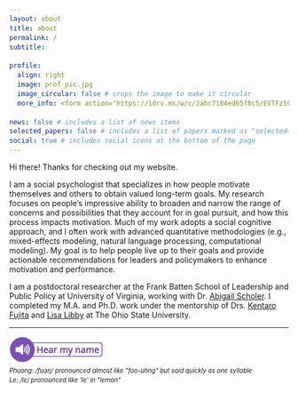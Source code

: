 ```yaml
---
layout: about
title: about
permalink: /
subtitle:  

profile:
  align: right
  image: prof_pic.jpg
  image_circular: false # crops the image to make it circular
  more_info: <form action="https://1drv.ms/w/c/2abc7184ed65f8c5/EVTFz5CeVO5KlgfDZStsYeABnUNy6sOH0rwAFrVKHohAkQ?e=WfifIu" method="get" target="_blank"><button type="submit">view my CV in a new tab</button></form>

news: false # includes a list of news items
selected_papers: false # includes a list of papers marked as "selected={true}"
social: true # includes social icons at the bottom of the page
---
```


Hi there! Thanks for checking out my website.

I am a social psychologist that specializes in how people motivate themselves and others to obtain valued long-term goals. My research focuses on people’s impressive ability to broaden and narrow the range of concerns and possibilities that they account for in goal pursuit, and how this process impacts motivation. Much of my work adopts a social cognitive approach, and I often work with advanced quantitative methodologies (e.g., mixed-effects modeling, natural language processing, computational modeling). My goal is to help people live up to their goals and provide actionable recommendations for leaders and policymakers to enhance motivation and performance. 

I am a postdoctoral researcher at the Frank Batten School of Leadership and Public Policy at University of Virginia, working with Dr. [Abigail Scholer](https://batten.virginia.edu/people/abigail-scholer). I completed my M.A. and Ph.D. work under the mentorship of Drs. [Kentaro Fujita](https://psychology.osu.edu/people/fujita.5) and [Lisa Libby](https://psychology.osu.edu/people/libby.10) at The Ohio State University.

---
<a href="https://www.name-coach.com/phuong-le-2af2d4be-767e-4d79-a592-98b9fa0ded07" target="_blank"><img src="assets/img/NameCoach-speaker-with-text.png" height="50px"/></a>  
_<span style="font-size:0.8em">Phuong: /fʊəŋ/ pronounced almost like "foo-uhng" but said quickly as one syllable</span>_  
_<span style="font-size:0.8em">Le: /lɛ/ pronounced like 'le' in "lemon"</span>_


<!-- Write your biography here. Tell the world about yourself. Link to your favorite [subreddit](http://reddit.com). You can put a picture in, too. The code is already in, just name your picture `prof_pic.jpg` and put it in the `img/` folder.

Put your address / P.O. box / other info right below your picture. You can also disable any of these elements by editing `profile` property of the YAML header of your `_pages/about.md`. Edit `_bibliography/papers.bib` and Jekyll will render your [publications page](/al-folio/publications/) automatically.

Link to your social media connections, too. This theme is set up to use [Font Awesome icons](https://fontawesome.com/) and [Academicons](https://jpswalsh.github.io/academicons/), like the ones below. Add your Facebook, Twitter, LinkedIn, Google Scholar, or just disable all of them. -->
